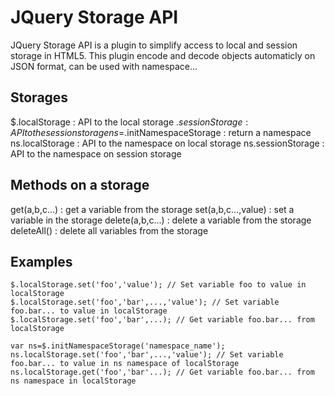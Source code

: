 JQuery Storage API
==================

JQuery Storage API is a plugin to simplify access to local and session storage in HTML5.
This plugin encode and decode objects automaticly on JSON format, can be used with namespace...


Storages
--------

$.localStorage : API to the local storage
$.sessionStorage : API to the session storage
ns=$.initNamespaceStorage : return a namespace
ns.localStorage : API to the namespace on local storage
ns.sessionStorage : API to the namespace on session storage


Methods on a storage
--------------------

get(a,b,c...) : get a variable from the storage
set(a,b,c...,value) : set a variable in the storage
delete(a,b,c...) : delete a variable from the storage
deleteAll() : delete all variables from the storage


Examples
--------

    $.localStorage.set('foo','value'); // Set variable foo to value in localStorage
    $.localStorage.set('foo','bar',...,'value'); // Set variable foo.bar... to value in localStorage
    $.localStorage.set('foo','bar',...); // Get variable foo.bar... from localStorage
    
    var ns=$.initNamespaceStorage('namespace_name');
    ns.localStorage.set('foo','bar',...,'value'); // Set variable foo.bar... to value in ns namespace of localStorage
    ns.localStorage.get('foo','bar'...); // Get variable foo.bar... from ns namespace in localStorage
